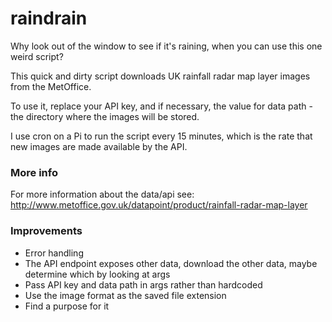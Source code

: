 # raindrain
Why look out of the window to see if it's raining, when you can use this one weird script?

This quick and dirty script downloads UK rainfall radar map layer images from the MetOffice.

To use it, replace your API key, and if necessary, the value for data path - the directory where the images will be stored.

I use cron on a Pi to run the script every 15 minutes, which is the rate that new images are made available by the API.

### More info
For more information about the data/api see: http://www.metoffice.gov.uk/datapoint/product/rainfall-radar-map-layer

### Improvements
* Error handling
* The API endpoint exposes other data, download the other data, maybe determine which by looking at args
* Pass API key and data path in args rather than hardcoded
* Use the image format as the saved file extension
* Find a purpose for it
